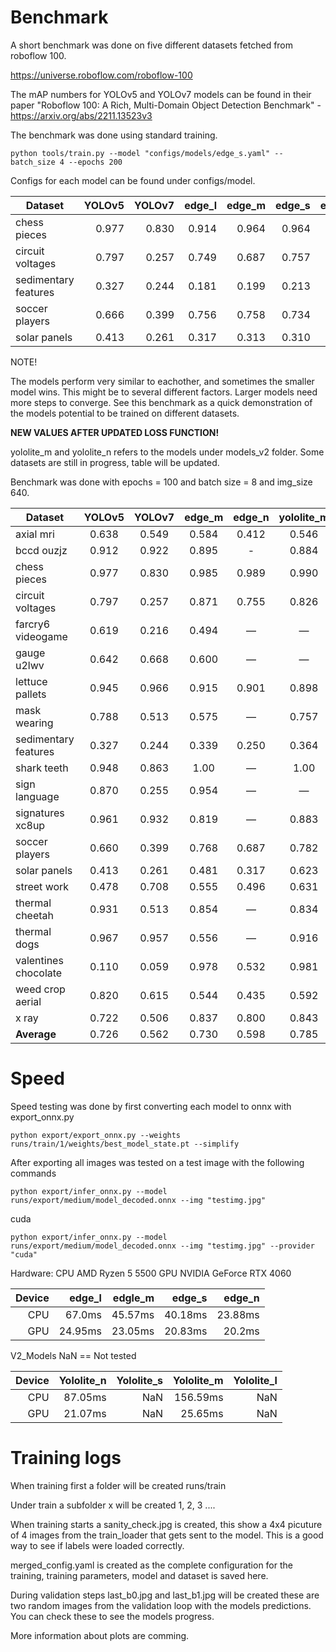 


# Benchmark

A short benchmark was done on five different datasets fetched from roboflow 100.

https://universe.roboflow.com/roboflow-100

The mAP numbers for YOLOv5 and YOLOv7 models can be found in their paper
"Roboflow 100: A Rich, Multi-Domain Object Detection Benchmark" - https://arxiv.org/abs/2211.13523v3

The benchmark was done using standard training. 

    python tools/train.py --model "configs/models/edge_s.yaml" --batch_size 4 --epochs 200 

Configs for each model can be found under configs/model.  

| Dataset              | YOLOv5 | YOLOv7 | edge_l | edge_m | edge_s | edge_n |
|----------------------|------:|------:|------:|-------:|------:|------:|
| chess pieces         | 0.977 | 0.830 | 0.914 | 0.964 | 0.964 | 0.681 |
| circuit voltages     | 0.797 | 0.257 | 0.749 | 0.687  | 0.757 | 0.621 |
| sedimentary features | 0.327 | 0.244 | 0.181 | 0.199  | 0.213 | 0.154 |
| soccer players       | 0.666 | 0.399 | 0.756 | 0.758  | 0.734 | 0.714 |
| solar panels         | 0.413 | 0.261 | 0.317 | 0.313  | 0.310 | 0.270 |

NOTE!

The models perform very similar to eachother, and sometimes the smaller model wins. This might be to several different factors. Larger models need more steps to converge. See this benchmark as a quick demonstration of the models potential to be trained on different datasets. 

**NEW VALUES AFTER UPDATED LOSS FUNCTION!**

yololite_m and yololite_n refers to the models under models_v2 folder. 
Some datasets are still in progress, table will be updated.

Benchmark was done with epochs = 100 and batch size = 8 and img_size 640.

| Dataset               | YOLOv5 | YOLOv7 | edge_m | edge_n | yololite_m | yololite_n |
|-----------------------|:------:|:------:|:------:|:------:|:------:|:------:|
| axial mri             | 0.638  | 0.549  | 0.584 | 0.412 | 0.546 |   0.642   |
| bccd ouzjz            | 0.912  | 0.922  | 0.895 |  -    | 0.884  |   0.881  |
| chess pieces          | 0.977  | 0.830  | 0.985 | 0.989 | 0.990  | 0.988  |
| circuit voltages      | 0.797  | 0.257  | 0.871 | 0.755 | 0.826  | 0.833  |
| farcry6 videogame     | 0.619  | 0.216  | 0.494 |   —   |   —    | 0.448 |
| gauge u2lwv           | 0.642  | 0.668  | 0.600 |   —   |   —    |   0.629    |
| lettuce pallets       | 0.945  | 0.966  | 0.915 | 0.901 | 0.898  |   0.899    |
| mask wearing          | 0.788  | 0.513  | 0.575 |   —   |  0.757 |   0.725   |
| sedimentary features  | 0.327  | 0.244  | 0.339 | 0.250 | 0.364  | 0.355  |
| shark teeth           | 0.948  | 0.863  |  1.00 |   —   |   1.00 |  0.989 |
| sign language         | 0.870  | 0.255  | 0.954 |   —   |   —    |   0.961    |
| signatures xc8up      | 0.961  | 0.932  | 0.819 |   —   |  0.883 |   0.902   |
| soccer players        | 0.660  | 0.399  | 0.768 | 0.687 | 0.782  | 0.783  |
| solar panels          | 0.413  | 0.261  | 0.481 | 0.317 | 0.623  | 0.576  |
| street work           | 0.478  | 0.708  | 0.555 | 0.496 | 0.631  | 0.620    |
| thermal cheetah       | 0.931  | 0.513  | 0.854 |   —   | 0.834  |  0.810    |
| thermal dogs          | 0.967  | 0.957  | 0.556 |   —   | 0.916  |   0.940    |
| valentines chocolate  | 0.110  | 0.059  | 0.978 | 0.532 | 0.981  |   0.983    |
| weed crop aerial      | 0.820  | 0.615  | 0.544 | 0.435 | 0.592  |   0.581    |
| x ray                 | 0.722  | 0.506  | 0.837 | 0.800 | 0.843  |   0.835    |
| **Average**           | 0.726 | 0.562 | 0.730 | 0.598 | 0.785 | 0.769 |

# Speed

Speed testing was done by first converting each model to onnx with export_onnx.py 

    python export/export_onnx.py --weights runs/train/1/weights/best_model_state.pt --simplify

After exporting all images was tested on a test image with the following commands

    python export/infer_onnx.py --model runs/export/medium/model_decoded.onnx --img "testimg.jpg"  

cuda

    python export/infer_onnx.py --model runs/export/medium/model_decoded.onnx --img "testimg.jpg" --provider "cuda"

Hardware: 
CPU AMD Ryzen 5 5500
GPU NVIDIA GeForce RTX 4060


| Device | edge_l | edgle_m | edge_s | edge_n |
|------: |------: |------:  |-------:|------:|
| CPU    | 67.0ms  | 45.57ms    | 40.18ms   | 23.88ms  |
| GPU    | 24.95ms   | 23.05ms    | 20.83ms   | 20.2ms   | 

V2_Models  NaN == Not tested 

| Device | Yololite_n | Yololite_s | Yololite_m | Yololite_l |
|------: |------: |------:  |-------:|------:|
| CPU    | 87.05ms  | NaN    | 156.59ms   | NaN  |
| GPU    | 21.07ms   | NaN   | 25.65ms   | NaN   | 


# Training logs

When training first a folder will be created runs/train 

Under train a subfolder x will be created 1, 2, 3 ....

When training starts a sanity_check.jpg is created, this show a 4x4 picuture of 4 images from the train_loader that gets sent to the model. 
This is a good way to see if labels were loaded correctly. 

merged_config.yaml is created as the complete configuration for the training, training parameters, model and dataset is saved here.

During validation steps last_b0.jpg and last_b1.jpg will be created these are two random images from the validation loop with the models predictions. 
You can check these to see the models progress. 


More information about plots are comming. 












